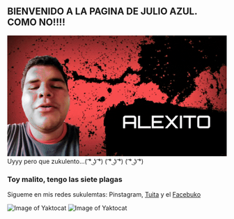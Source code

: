 ## BIENVENIDO A LA PAGINA DE JULIO AZUL. COMO NO!!!!
![Alt Text](https://raw.githubusercontent.com/DarkReitor/Ya-llego-tu-chapistero-uyyy/master/ezgif.com-optimize.gif)
Uyyy pero que zukulento...( ͡° ͜ʖ ͡°)   ( ͡° ͜ʖ ͡°)    ( ͡° ͜ʖ ͡°)

### Toy malito, tengo las siete plagas

Sigueme en mis redes sukulemtas: Pinstagram, [Tuita](https://twitter.com/DarkReitor) y el [Facebuko](https://www.facebook.com/darkreitor)

![Image of Yaktocat](https://raw.githubusercontent.com/DarkReitor/hello-word/master/dsc_1191_1.jpg)
![Image of Yaktocat](https://raw.githubusercontent.com/DarkReitor/hello-word/master/licht_542419.jpg)
